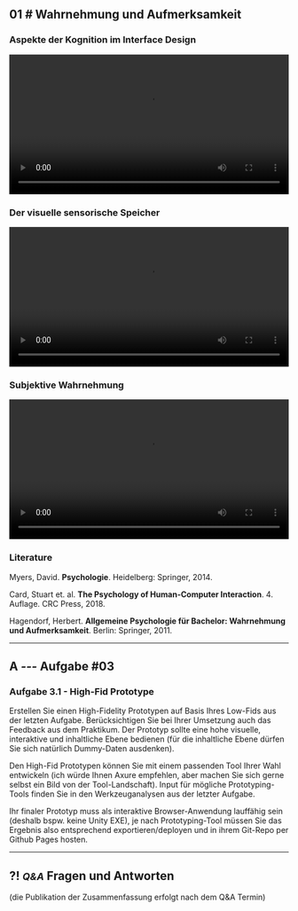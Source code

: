 ## **01 _#_** Wahrnehmung und Aufmerksamkeit

### Aspekte der Kognition im Interface Design
<video controls width="100%"> 
    <source src="https://lehre.gabriel-rausch.de/HFU/IFD_SoSe20/L03/L03_01_Wahrnehmung.mp4" type="video/mp4"> 
    <a href="https://lehre.gabriel-rausch.de/HFU/IFD_SoSe20/L03/L03_01_Wahrnehmung.mp4">Zum Video</a>
</video>

### Der visuelle sensorische Speicher
<video controls width="100%"> 
    <source src="https://lehre.gabriel-rausch.de/HFU/IFD_SoSe20/L03/L03_02_The_Visual_Sensory_Memory.mp4" type="video/mp4"> 
    <a href="https://lehre.gabriel-rausch.de/HFU/IFD_SoSe20/L03/L03_02_The_Visual_Sensory_Memory.mp4">Zum Video</a>
</video>

### Subjektive Wahrnehmung
<video controls width="100%"> 
    <source src="https://lehre.gabriel-rausch.de/HFU/IFD_SoSe20/L03/L03_03_Subjective_Perception.mp4" type="video/mp4"> 
    <a href="https://lehre.gabriel-rausch.de/HFU/IFD_SoSe20/L03/L03_03_Subjective_Perception.mp4">Zum Video</a>
</video>


### Literature
Myers, David. **Psychologie**. Heidelberg: Springer, 2014.

Card, Stuart et. al. **The Psychology of Human-Computer Interaction**. 4. Auflage. CRC Press, 2018.

Hagendorf, Herbert. **Allgemeine Psychologie für Bachelor: Wahrnehmung und Aufmerksamkeit**. Berlin: Springer, 2011.

---


## **A _---_** Aufgabe #03

### Aufgabe 3.1 - High-Fid Prototype

Erstellen Sie einen High-Fidelity Prototypen auf Basis Ihres Low-Fids aus der letzten Aufgabe. Berücksichtigen Sie bei Ihrer Umsetzung auch das Feedback aus dem Praktikum. Der Prototyp sollte eine hohe visuelle, interaktive und inhaltliche Ebene bedienen (für die inhaltliche Ebene dürfen Sie sich natürlich Dummy-Daten ausdenken).

Den High-Fid Prototypen können Sie mit einem passenden Tool Ihrer Wahl entwickeln (ich würde Ihnen Axure empfehlen, aber machen Sie sich gerne selbst ein Bild von der Tool-Landschaft). Input für mögliche Prototyping-Tools finden Sie in den Werkzeuganalysen aus der letzter Aufgabe.

Ihr finaler Prototyp muss als interaktive Browser-Anwendung lauffähig sein (deshalb bspw. keine Unity EXE), je nach Prototyping-Tool müssen Sie das Ergebnis also entsprechend exportieren/deployen und in ihrem Git-Repo per Github Pages hosten.




---


## **?! _<small>Q&A</small>_** Fragen und Antworten
(die Publikation der Zusammenfassung erfolgt nach dem Q&A Termin)